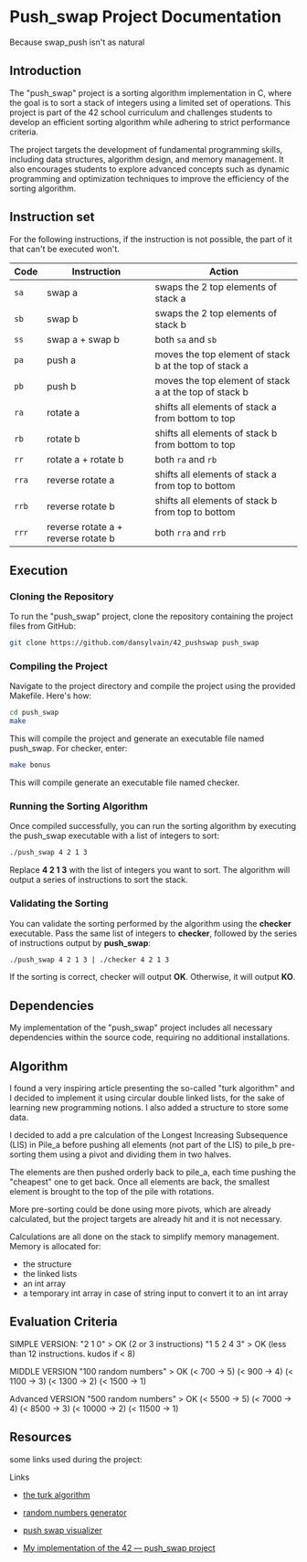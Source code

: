 # Push_swap Project Documentation
Because swap_push isn't as natural

## Introduction

The "push_swap" project is a sorting algorithm implementation in C, where the goal is to sort a stack of integers using a limited set of operations. This project is part of the 42 school curriculum and challenges students to develop an efficient sorting algorithm while adhering to strict performance criteria.

The project targets the development of fundamental programming skills, including data structures, algorithm design, and memory management. It also encourages students to explore advanced concepts such as dynamic programming and optimization techniques to improve the efficiency of the sorting algorithm.

## Instruction set

For the following instructions, if the instruction is not possible, the part of
it that can't be executed won't.

| Code  | Instruction                         | Action                                                 |
| ----- | ----------------------------------- | ------------------------------------------------------ |
| `sa`  | swap a                              | swaps the 2 top elements of stack a                    |
| `sb`  | swap b                              | swaps the 2 top elements of stack b                    |
| `ss`  | swap a + swap b                     | both `sa` and `sb`                                     |
| `pa`  | push a                              | moves the top element of stack b at the top of stack a |
| `pb`  | push b                              | moves the top element of stack a at the top of stack b |
| `ra`  | rotate a                            | shifts all elements of stack a from bottom to top      |
| `rb`  | rotate b                            | shifts all elements of stack b from bottom to top      |
| `rr`  | rotate a + rotate b                 | both `ra` and `rb`                                     |
| `rra` | reverse rotate a                    | shifts all elements of stack a from top to bottom      |
| `rrb` | reverse rotate b                    | shifts all elements of stack b from top to bottom      |
| `rrr` | reverse rotate a + reverse rotate b | both `rra` and `rrb`                                   |
## Execution

### Cloning the Repository

To run the "push_swap" project, clone the repository containing the project files from GitHub:

```bash
git clone https://github.com/dansylvain/42_pushswap push_swap
```

### Compiling the Project

Navigate to the project directory and compile the project using the provided Makefile. Here's how:

```bash
cd push_swap
make
```

This will compile the project and generate an executable file named push_swap. For checker, enter:
```bash
make bonus
```
This will compile generate an executable file named checker.

### Running the Sorting Algorithm

Once compiled successfully, you can run the sorting algorithm by executing the push_swap executable with a list of integers to sort:

```bash
./push_swap 4 2 1 3
```

Replace **4 2 1 3** with the list of integers you want to sort. The algorithm will output a series of instructions to sort the stack.

### Validating the Sorting

You can validate the sorting performed by the algorithm using the **checker** executable. Pass the same list of integers to **checker**, followed by the series of instructions output by **push_swap**:

```bash
./push_swap 4 2 1 3 | ./checker 4 2 1 3
```

If the sorting is correct, checker will output **OK**. Otherwise, it will output **KO**.


## Dependencies
My implementation of the "push_swap" project includes all necessary dependencies within the source code, requiring no additional installations.

## Algorithm
I found a very inspiring article presenting the so-called "turk algorithm" and I decided to implement it using circular double linked lists, for the sake of learning new programming notions. I also added a structure to store some data.

I decided to add a pre calculation of the Longest Increasing Subsequence (LIS) in Pile_a before pushing all elements (not part of the LIS) to pile_b pre-sorting them using a pivot and dividing them in two halves.

The elements are then pushed orderly back to pile_a, each time pushing the "cheapest" one to get back. Once all elements are back, the smallest element is brought to the top of the pile with rotations.

More pre-sorting could be done using more pivots, which are already calculated, but the project targets are already hit and it is not necessary.

Calculations are all done on the stack to simplify memory management. Memory is allocated for:
- the structure
- the linked lists
- an int array
- a temporary int array in case of string input to convert it to an int array
## Evaluation Criteria
SIMPLE VERSION:
"2 1 0" > OK (2 or 3 instructions)
"1 5 2 4 3" > OK (less than 12 instructions. kudos if < 8)

MIDDLE VERSION
"100 random numbers" > OK
(< 700 -> 5)
(< 900 -> 4)
(< 1100 -> 3)
(< 1300 -> 2)
(< 1500 -> 1)

Advanced VERSION
"500 random numbers" > OK
(< 5500  -> 5)
(< 7000  -> 4)
(< 8500  -> 3)
(< 10000 -> 2)
(< 11500 -> 1)
## Resources

some links used during the project:

Links

- [the turk algorithm](https://medium.com/@ayogun/push-swap-c1f5d2d41e97)

- [random numbers generator](https://www.calculatorsoup.com/calculators/statistics/random-number-generator.php)

- [push swap visualizer](https://github.com/o-reo/push_swap_visualizer)

- [My implementation of the 42 — push_swap project](https://medium.com/@dansylvain84/my-implementation-of-the-42-push-swap-project-2706fd8c2e9f)


